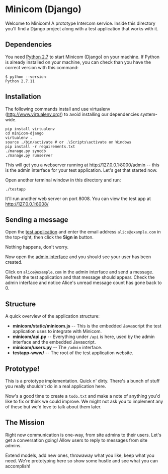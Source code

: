 Minicom (Django)
================

Welcome to Minicom! A prototype Intercom service. Inside this directory you'll find a Django project along with a test application that works with it.

## Dependencies
You need [Python 2.7](https://www.python.org/download/releases/2.7/) to start Minicom (Django) on your machine.
If Python is already installed on your machine, you can check than you have the correct version with this command:

```
$ python --version
Python 2.7.11
```

## Installation
The following commands install and use virtualenv (http://www.virtualenv.org/) to avoid installing our dependencies system-wide.

```
pip install virtualenv
cd minicom-django
virtualenv .
source ./bin/activate # or .\Scripts\activate on Windows
pip install -r requirements.txt
./manage.py syncdb
./manage.py runserver
```

This will get you a webserver running at http://127.0.0.1:8000/admin -- this is the admin interface for your test application. Let's get that started now.

Open another terminal window in this directory and run:
```
./testapp
```

It'll run another web server on port 8008. You can view the test app at http://127.0.0.1:8008/


## Sending a message
Open the [test application](http://127.0.0.1:8008) and enter the email address ```alice@example.com``` in the top-right, then click the **Sign in** button.

Nothing happens, don't worry.

Now open the [admin interface](http://127.0.0.1:8000/admin) and you should see your user has been created.

Click on ```alice@example.com``` in the admin interface and send a message. Refresh the test application and that message should appear. Check the admin interface and notice Alice's unread message count has gone back to 0.


## Structure
A quick overview of the application structure:

* **minicom/static/minicom.js** -- This is the embedded Javascript the test application uses to integrate with Minicom.
* **minicom/api.py** -- Everything under ```/api``` is here, used by the admin interface and the embedded Javascript.
* **minicom/users.py** -- The ```/admin``` interface.
* **testapp-www/** -- The root of the test application website.


## Prototype!
This is a prototype implementation. Quick n' dirty. There's a bunch of stuff you really shouldn't do in a real application here.

Now's a good time to create a ```todo.txt``` and make a note of anything you'd like to fix or think we could improve. We might not ask you to implement any of these but we'd love to talk about them later.


## The Mission
Right now communication is one-way, from site admins to their users. Let's get a conversation going! Allow users to reply to messages from site admins.

Extend models, add new ones, throwaway what you like, keep what you need. We're prototyping here so show some hustle and see what you can accomplish!
